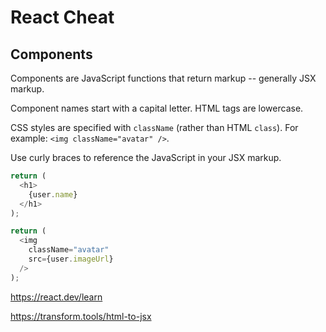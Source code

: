 # React Cheat

## Components

Components are JavaScript functions that return markup -- generally JSX markup.

Component names start with a capital letter. HTML tags are lowercase.

CSS styles are specified with `className` (rather than HTML `class`). For example: `<img className="avatar" />`.

Use curly braces to reference the JavaScript in your JSX markup.

```js
return (
  <h1>
    {user.name}
  </h1>
);
```

```js
return (
  <img
    className="avatar"
    src={user.imageUrl}
  />
);
```

https://react.dev/learn

https://transform.tools/html-to-jsx
